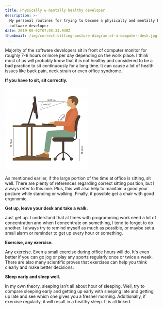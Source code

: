 ```yaml
---
title: Physically & mentally healthy developer
description: >-
  My personal routines for trying to become a physically and mentally healthy
  software developer
date: 2019-06-02T07:08:31.940Z
thumbnail: /img/correct-sitting-posture-diagram-at-a-computer-desk.jpg
---
```

Majority of the software developers sit in front of computer monitor for roughly 7-8 hours or more per day depending on the work place. I think most of us will probably know that it is not healthy and considered to be a bad practice to sit continuously for a long time. It can cause a lot of health issues like back pain, neck strain or even office syndrome.

**If you have to sit, sit correctly.**

![Sitting position](/img/correct-sitting-posture-diagram-at-a-computer-desk.jpg "Sitting position")

As mentioned earlier, if the large portion of the time at office is sitting, sit well. There are plenty of references regarding correct sitting position, but I always refer to this one. Plus, this will also help to maintain a good your posture while standing or walking. Finally, if possible get a chair with good ergonomic.

**Get up, leave your desk and take a walk.** 

Just get up. I understand that at times with programming work need a lot of concentration and when I concentrate on something, I tend to forget to do another. I always try to remind myself as much as possible, or maybe set a small alarm or reminder to get up every hour or something. 

**Exercise, any exercise.**

Any exercise. Even a small exercise during office hours will do. It's even better if you can go jog or play any sports regularly once or twice a week. There are also many scientific proves that exercises can help you think clearly and make better decisions. 

**Sleep early and sleep well.**

In my own theory, sleeping isn't all about hour of sleeping. Well, try to compare sleeping early and getting up early with sleeping late and getting up late and see which one gives you a fresher morning. Additionally, if exercise regularly, it will result in a healthy sleep. It is all linked.
